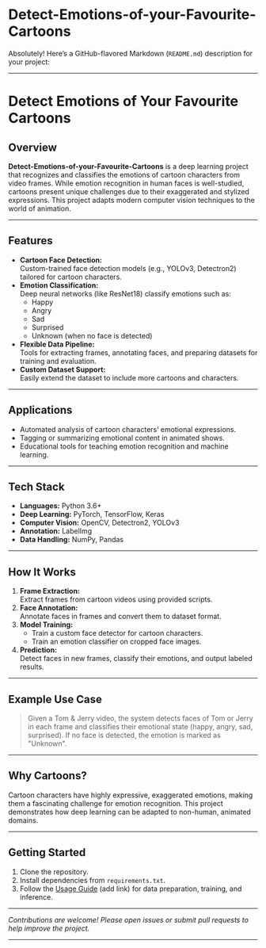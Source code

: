 # Detect-Emotions-of-your-Favourite-Cartoons
Absolutely! Here’s a GitHub-flavored Markdown (`README.md`) description for your project:

---

# Detect Emotions of Your Favourite Cartoons

## Overview

**Detect-Emotions-of-your-Favourite-Cartoons** is a deep learning project that recognizes and classifies the emotions of cartoon characters from video frames. While emotion recognition in human faces is well-studied, cartoons present unique challenges due to their exaggerated and stylized expressions. This project adapts modern computer vision techniques to the world of animation.

---

## Features

- **Cartoon Face Detection:**  
  Custom-trained face detection models (e.g., YOLOv3, Detectron2) tailored for cartoon characters.
- **Emotion Classification:**  
  Deep neural networks (like ResNet18) classify emotions such as:
  - Happy
  - Angry
  - Sad
  - Surprised
  - Unknown (when no face is detected)
- **Flexible Data Pipeline:**  
  Tools for extracting frames, annotating faces, and preparing datasets for training and evaluation.
- **Custom Dataset Support:**  
  Easily extend the dataset to include more cartoons and characters.

---

## Applications

- Automated analysis of cartoon characters’ emotional expressions.
- Tagging or summarizing emotional content in animated shows.
- Educational tools for teaching emotion recognition and machine learning.

---

## Tech Stack

- **Languages:** Python 3.6+
- **Deep Learning:** PyTorch, TensorFlow, Keras
- **Computer Vision:** OpenCV, Detectron2, YOLOv3
- **Annotation:** LabelImg
- **Data Handling:** NumPy, Pandas

---

## How It Works

1. **Frame Extraction:**  
   Extract frames from cartoon videos using provided scripts.
2. **Face Annotation:**  
   Annotate faces in frames and convert them to dataset format.
3. **Model Training:**  
   - Train a custom face detector for cartoon characters.
   - Train an emotion classifier on cropped face images.
4. **Prediction:**  
   Detect faces in new frames, classify their emotions, and output labeled results.

---

## Example Use Case

> Given a Tom & Jerry video, the system detects faces of Tom or Jerry in each frame and classifies their emotional state (happy, angry, sad, surprised). If no face is detected, the emotion is marked as "Unknown".

---

## Why Cartoons?

Cartoon characters have highly expressive, exaggerated emotions, making them a fascinating challenge for emotion recognition. This project demonstrates how deep learning can be adapted to non-human, animated domains.

---

## Getting Started

1. Clone the repository.
2. Install dependencies from `requirements.txt`.
3. Follow the [Usage Guide](#) (add link) for data preparation, training, and inference.

---

*Contributions are welcome! Please open issues or submit pull requests to help improve the project.*

---


